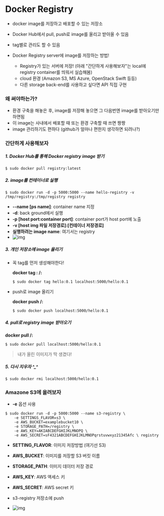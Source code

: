 # Docker Registry

* docker image를 저장하고 배포할 수 있는 저장소

* Docker Hub에서 pull, push로 image를 올리고 받아올 수 있음

* tag별로 관리도 할 수 있음

* Docker Registry server에 image를 저장하는 방법!

  * Registry가 있는 서버에 저장! (아래 "간단하게 사용해보자"는 local에 registry container를 띄워서 실습해봄)
  * cloud 환경 (Amazon S3, MS Azure, OpenStack Swift 등등)
  * 다른 storage back-end를 사용하고 싶다면 API 직접 구현


### 왜 써야하는가?

* 환경 구축을 해놓은 후, image를 저장해 놓으면 그 다음번엔 image를 받아오기만 하면됨
* 이 image는 사내에서 배포할 때 또는 환경 구축할 때 쓰면 짱짱
* image 관리하기도 편하다 (github가 얼마나 편한지 생각하면 되려나?)



### 간단하게 사용해보자

##### 1. Docker Hub를 통해 Docker registry image 받기

```shell
$ sudo docker pull registry:latest
```

##### 2. image를 컨테이너로 실행

```shell
$ sudo docker run -d -p 5000:5000 --name hello-registry -v /tmp/registry:/tmp/registry registry
```

* **--name [ps name]**: container name 지정
* **-d**: back ground에서 실행
* **-p [host port:container port]**: container port가 host port에 노출
* **-v [host img 파일 저장경로]:[컨테이너 저장경로]**
* **실행하려는 image name**: 여기서는 registry
* ![img](http://www.pyrasis.com/assets/images/DockerForTheReallyImpatientChapter06/1.png)

##### 3. 개인 저장소에 image 올리기

* 꼭 tag를 먼저 생성해야한다!

  **docker tag <image name>:<tag> <Docker registry URL>/<image name>: <tag>**

  ```shell
  $ sudo docker tag hello:0.1 localhost:5000/hello:0.1
  ```

* push로 image 올리기

  **docker push <Docker Registry URL>/<image name>:<tag>**

  ```shell
  $ sudo docker push localhost:5000/hello:0.1
  ```



##### 4. pull로 registry image 받아오기

**docker pull <Docker Registry URL>/<image name>:<tag>**

```shell
$ sudo docker pull localhost:5000/hello:0.1
```

> 내가 올린 이미지가 딱 생겼다!



##### 5. 다시 지우자 ^_^

```shell
$ sudo docker rmi localhost:5000/hello:0.1
```



### Amazone S3에 올려보자

* **-e** 옵션 사용

```shell
$ sudo docker run -d -p 5000:5000 --name s3-registry \
    -e SETTINGS_FLAVOR=s3 \
    -e AWS_BUCKET=examplebucket10 \
    -e STORAGE_PATH=/registry \
    -e AWS_KEY=AKIABCDEFGHIJKLMNOPQ \
    -e AWS_SECRET=sF4321ABCDEFGHIJKLMNOPqrstuvwxyz21345Afc \ registry
```

* **SETTING_FLAVOR**: 이미지 저장방법 (여기선 S3)

* **AWS_BUCKET**: 이미지를 저장할 S3 버킷 이름

* **STORAGE_PATH**: 이미지 데이터 저장 경로

* **AWS_KEY**: AWS 액세스 키

* **AWS_SECRET**: AWS secret 키

* s3-registry 저장소에 push

* ![img](http://www.pyrasis.com/assets/images/DockerForTheReallyImpatientChapter06/2.png)
